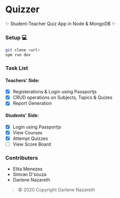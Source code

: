 # Quizzer

✨ Student-Teacher Quiz App in Node &amp; MongoDB ✨

### Setup 💻

```bash
git clone <url>
npm run dev
```

### Task List 

#### Teachers' Side:
- [x] Registerations &amp; Login using Passportjs
- [x] CRUD operations on Subjects, Topics & Quizes
- [x] Report Generation

#### Students' Side:
- [x] Login using Passportjs
- [x] View Courses
- [x] Attempt Quizzes
- [ ] View Score Board

### Contributers
<ul>
  <li>Elita Menezes</li>
  <li>Simran D'souza</li>
  <li>Darlene Nazareth</li>
</ul>

> &copy; 2020 Copyright Darlene Nazareth
